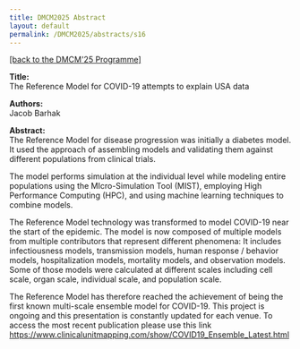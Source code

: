 ```yaml
---
title: DMCM2025 Abstract
layout: default
permalink: /DMCM2025/abstracts/s16
---
```


[[back to the DMCM'25 Programme]](https://disease-maps.io/DMCM2025/programme/)

**Title:** \
The Reference Model for COVID-19 attempts to explain USA data

**Authors:** \
Jacob Barhak

**Abstract:** \
The Reference Model for disease progression was initially a diabetes model. It used the approach of assembling models and validating them against different populations from clinical trials.

The model performs simulation at the individual level while modeling entire populations using the MIcro-Simulation Tool (MIST), employing High Performance Computing (HPC), and using machine learning techniques to combine models.

The Reference Model technology was transformed to model COVID-19 near the start of the epidemic. The model is now composed of multiple models from multiple contributors that represent different phenomena: It includes infectiousness models, transmission models, human response / behavior models, hospitalization models, mortality models, and observation models. Some of those models were calculated at different scales including cell scale, organ scale, individual scale, and population scale.

The Reference Model has therefore reached the achievement of being the first known multi-scale ensemble model for COVID-19. This project is ongoing and this presentation is constantly updated for each venue. To access the most recent publication please use this link https://www.clinicalunitmapping.com/show/COVID19_Ensemble_Latest.html